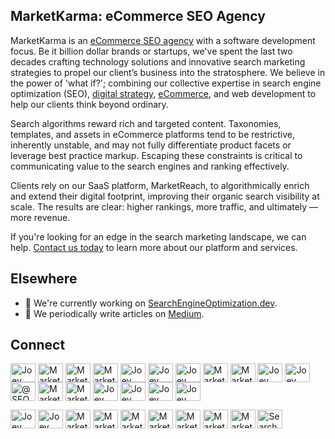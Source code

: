 ## MarketKarma: eCommerce SEO Agency

MarketKarma is an [eCommerce SEO agency](https://www.marketkarma.com) with a software development focus.   Be it billion dollar brands or startups, we've spent the last two decades crafting technology solutions and innovative search marketing strategies to propel our client’s business into the stratosphere.  We believe in the power of 'what if?'; combining our collective expertise in search engine optimization (SEO), [digital strategy](https://profiles.forbes.com/members/tech/profile/Joey-Burzynski-Founder-CTO-MarketKarma/72b6886c-bd96-4988-ad8b-14287a291009), [eCommerce](https://board.fastcompany.com/profile/Joey-Burzynski-Founder-CTO-MarketKarma/12629614-d0b7-4a8c-8076-5be2166473a0), and web development to help our clients think beyond ordinary.

Search algorithms reward rich and targeted content. Taxonomies, templates, and assets in eCommerce platforms tend to be restrictive, inherently unstable, and may not fully differentiate product facets or leverage best practice markup. Escaping these constraints is critical to communicating value to the search engines and ranking effectively.

Clients rely on our SaaS platform, MarketReach, to algorithmically enrich and extend their digital footprint, improving their organic search visibility at scale. The results are clear: higher rankings, more traffic, and ultimately — more revenue.

If you're looking for an edge in the search marketing landscape, we can help. [Contact us today](https://calendarhero.to/SEO "Schedule a time to chat") to learn more about our platform and services.
  
## Elsewhere
  
- 🔭 We're currently working on [SearchEngineOptimization.dev](https://searchengineoptimization.dev).
- 📝 We periodically write articles on [Medium](https://medium.com/marketkarma "MarketKarma on Medium").
  
## Connect

<p align="left">
  <a href="https://codepen.io/joeyburzynski" target="blank"><img align="center" src="https://www.marketkarma.com/icons/codepen.svg" alt="Joey Burzynski on CodePen" height="30" width="40" /></a>
  <a href="https://dev.to/marketkarma" target="blank"><img align="center" src="https://www.marketkarma.com/icons/devto.svg" alt="MarketKarma on Dev.to" height="30" width="40" /></a>
  <a href="https://twitter.com/marketkarma" target="blank"><img align="center" src="https://www.marketkarma.com/icons/twitter.svg" alt="MarketKarma on Twitter" height="30" width="40" /></a>
  <a href="https://www.linkedin.com/company/marketkarma/" target="blank"><img align="center" src="https://www.marketkarma.com/icons/linkedin.svg" alt="MarketKarma on LinkedIn" height="30" width="40" /></a>
  <a href="https://stackoverflow.com/users/3767344" target="blank"><img align="center" src="https://www.marketkarma.com/icons/stackoverflow.svg" alt="Joey Burzynski on StackOverflow" height="30" width="40" /></a>
  <a href="https://codesandbox.com/joeyburzynski" target="blank"><img align="center" src="https://www.marketkarma.com/icons/codesandbox.svg" alt="Joey Burzynski on CodeSandbox" height="30" width="40" /></a>
  <a href="https://kaggle.com/joeyburzynski" target="blank"><img align="center" src="https://www.marketkarma.com/icons/kaggle.svg" alt="Joey Burzynski on Kaggle" height="30" width="40" /></a>
  <a href="https://fb.com/marketkarma" target="blank"><img align="center" src="https://www.marketkarma.com/icons/facebook.svg" alt="MarketKarma on Facebook" height="30" width="40" /></a>
  <a href="https://instagram.com/marketkarma" target="blank"><img align="center" src="https://www.marketkarma.com/icons/instagram.svg" alt="MarketKarma on Instagram" height="30" width="40" /></a>
  <a href="https://dribbble.com/joeyburzynski" target="blank"><img align="center" src="https://www.marketkarma.com/icons/dribbble.svg" alt="Joey Burzynski on Dribbble" height="30" width="40" /></a>
  <a href="https://www.behance.net/joeyburzynski" target="blank"><img align="center" src="https://www.marketkarma.com/icons/behance.svg" alt="Joey Burzynski on Behance" height="30" width="40" /></a>
  <a href="https://hashnode.com/@seoexpert" target="blank"><img align="center" src="https://www.marketkarma.com/icons/hashnode.svg" alt="@SEOExpert on HashNode" height="30" width="40" /></a>
  <a href="https://medium.com/@marketkarma" target="blank"><img align="center" src="https://www.marketkarma.com/icons/medium.svg" alt="MarketKarma on Medium" height="30" width="40" /></a>
  <a href="https://www.youtube.com/c/uc6tpmyruezcihtlpb6ejiba" target="blank"><img align="center" src="https://www.marketkarma.com/icons/youtube.svg" alt="MarketKarma on YouTube" height="30" width="40" /></a>
  <a href="https://www.codechef.com/users/joeyburzynski" target="blank"><img align="center" src="https://www.marketkarma.com/icons/codechef.svg" alt="Joey Burzynski on CodeChef" height="30" width="40" /></a>
  <a href="https://www.hackerrank.com/joeyburzynski" target="blank"><img align="center" src="https://www.marketkarma.com/icons/hackerrank.svg" alt="Joey Burzynski on HackerRank" height="30" width="40" /></a>
  <a href="https://www.leetcode.com/joeyburzynski" target="blank"><img align="center" src="https://www.marketkarma.com/icons/leetcode.svg" alt="Joey Burzynski on LeetCode" height="30" width="40" /></a>
  <a href="https://www.hackerearth.com/joeyburzynski" target="blank"><img align="center" src="https://www.marketkarma.com/icons/hackerearth.svg" alt="Joey Burzynski on HackerEarth" height="30" width="40" /></a>
  
  <a href="https://auth.geeksforgeeks.org/user/joeyburzynski/profile" target="blank"><img align="center" src="https://www.marketkarma.com/icons/geeksforgeeks.svg" alt="Joey Burzynski on GeeksForGeeks" height="30" width="40" /></a>
  <a href="https://www.topcoder.com/members/joeyburzynski" target="blank"><img align="center" src="https://www.marketkarma.com/icons/topcoder.svg" alt="Joey Burzynski on TopCoder" height="30" width="40" /></a>
  <a href="https://ahrefs.com/seo-agencies/united-states/florida/miami-beach" target="blank"><img align="center" src="https://www.marketkarma.com/icons/ahrefs.svg" alt="MarketKarma on AHREFs" height="30" width="40" /></a>
  <a href="https://www.bbb.org/us/fl/miami-beach/profile/digital-marketing/marketkarma-llc-0633-90582531" target="blank"><img align="center" src="https://www.marketkarma.com/icons/better-business-bureau.svg" alt="MarketKarma on BBB.org" height="30" width="40" /></a>
  <a href="https://angel.co/company/marketkarma" target="blank"><img align="center" src="https://www.marketkarma.com/icons/angellist.svg" alt="MarketKarma on AngelList" height="30" width="40" /></a>
  <a href="https://www.crunchbase.com/organization/marketkarma" target="blank"><img align="center" src="https://www.marketkarma.com/icons/crunchbase.svg" alt="MarketKarma on Crunchbase" height="30" width="40" /></a>
  <a href="https://www.g2.com/products/marketkarma/reviews" target="blank"><img align="center" src="https://www.marketkarma.com/icons/g2.svg" alt="MarketKarma on G2" height="30" width="40" /></a>
  <a href="https://marketkarma.tumblr.com/" target="blank"><img align="center" src="https://www.marketkarma.com/icons/tumblr.svg" alt="MarketKarma on Tumblr" height="30" width="40" /></a>
  <a href="https://wpengine.com/partners/agencies/marketkarma/" target="blank"><img align="center" src="https://www.marketkarma.com/icons/wpengine.svg" alt="MarketKarma on WPEngine" height="30" width="40" /></a>
  <a href="https://searchengineoptimization.dev/sitemap.rss" target="blank"><img align="center" src="https://www.marketkarma.com/icons/rss.svg" alt="SearchEngineOptimization.dev" height="30" width="40" /></a>
</p>
